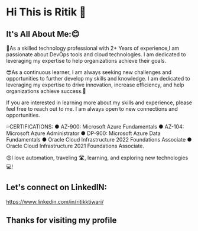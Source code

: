 # Hi This is Ritik 👋

## It's All About Me:😊
🚀As a skilled technology professional with 2+ Years of experience,I am passionate about DevOps tools and cloud technologies. I am dedicated to leveraging my expertise to help organizations achieve their goals. 
 
😎As a continuous learner, I am always seeking new challenges and opportunities to further develop my skills and knowledge. I am dedicated to leveraging my expertise to drive innovation, increase efficiency, and help organizations achieve success.🎯

If you are interested in learning more about my skills and experience, please feel free to reach out to me. I am always open to new connections and opportunities.


💦CERTIFICATIONS:
●	AZ-900: Microsoft Azure Fundamentals
●	AZ-104: Microsoft Azure Administrator 
●	DP-900: Microsoft Azure Data Fundamentals
●	Oracle Cloud Infrastructure 2022 Foundations Associate
●	Oracle Cloud Infrastructure 2021 Foundations Associate.

😍I love automation, traveling 🛣️, learning, and exploring new technologies💻!

## Let's connect on LinkedIN: 
https://www.linkedin.com/in/ritikktiwari/

## Thanks for visiting my profile
